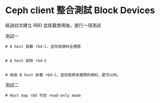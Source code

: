 # Ceph client 整合測試 Block Devices

經過初次建立 RBD 並掛載使用後，進行一項測試

測試一

```text
# A host 掛載 rbd-C，並存放資料在裡頭


# A host 卸除 rbd-C


# 改由 B host 掛載 rbd-C，並存取原本裡頭的資料，是可以的。
```

測試二

```text
# Host map rbd 可否 read-only mode
```

